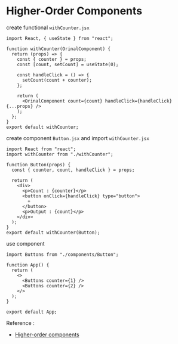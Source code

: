 # Higher-Order Components

create functional `withCounter.jsx`
```
import React, { useState } from "react";

function withCounter(OrinalComponent) {
  return (props) => {
    const { counter } = props;
    const [count, setCount] = useState(0);

    const handleClick = () => {
      setCount(count + counter);
    };

    return (
      <OrinalComponent count={count} handleClick={handleClick} {...props} />
    );
  };
}
export default withCounter;
```

create component `Button.jsx` and import `withCounter.jsx`
```
import React from "react";
import withCounter from "./withCounter";

function Button(props) {
  const { counter, count, handleClick } = props;

  return (
    <div>
      <p>Count : {counter}</p>
      <button onClick={handleClick} type="button">
        +
      </button>
      <p>Output : {count}</p>
    </div>
  );
}
export default withCounter(Button);
```

use component 
```
import Buttons from "./components/Button";

function App() {
  return (
    <>
      <Buttons counter={1} />
      <Buttons counter={2} />
    </>
  );
}

export default App;
```

Reference :

- [Higher-order components](https://legacy.reactjs.org/docs/higher-order-components.html)
